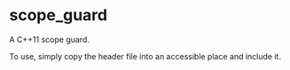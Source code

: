 # scope_guard
A C++11 scope guard.

To use, simply copy the header file into an accessible place and include it.
